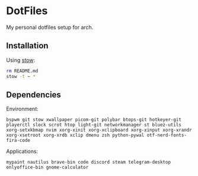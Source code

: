 # DotFiles

My personal dotfiles setup for arch.

## Installation

Using [stow](https://www.gnu.org/software/stow/):
```sh
rm README.md
stow -t ~ *
```

## Dependencies

Environment:
```
bspwm git stow xwallpaper picom-git polybar btops-git hotkeyer-git playerctl slock scrot htop light-git networkmanager st bluez-utils xorg-setxkbmap nvim xorg-xinit xorg-xclipboard xorg-xinput xorg-xrandr xorg-xsetroot xorg-xrdb xclip dmenu zsh python-pywal otf-nerd-fonts-fira-code
```

Applications:
```
mypaint nautilus brave-bin code discord steam telegram-desktop onlyoffice-bin gnome-calculator
```